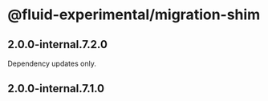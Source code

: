 # @fluid-experimental/migration-shim

## 2.0.0-internal.7.2.0

Dependency updates only.

## 2.0.0-internal.7.1.0
